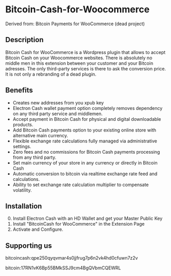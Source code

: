 # Bitcoin-Cash-for-Woocommerce

Derived from: Bitcoin Payments for WooCommerce (dead project)

## Description

Bitcoin Cash for WooCommerce is a Wordpress plugin that allows to accept Bitcoin Cash on your Woocommerce websites. There is absolutely no middle men in this extension between your customer and your Bitcoin adresses. The only third-party services is there to ask the conversion price. It is not only a rebranding of a dead plugin. 

## Benefits

* Creates new addresses from you xpub key
* Electron Cash wallet payment option completely removes dependency on any third party service and middlemen.
* Accept payment in Bitcoin Cash for physical and digital downloadable products.
* Add Bitcoin Cash payments option to your existing online store with alternative main currency.
* Flexible exchange rate calculations fully managed via administrative settings.
* Zero fees and no commissions for Bitcoin Cash payments processing from any third party.
* Set main currency of your store in any currency or directly in Bitcoin Cash
* Automatic conversion to bitcoin via realtime exchange rate feed and calculations.
* Ability to set exchange rate calculation multiplier to compensate volatility.


## Installation

0. Install Electron Cash with an HD Wallet and get your Master Public Key
1. Install "BitcoinCash for WooCommerce" in the Extension Page
2. Activate and Configure. 

## Supporting us

bitcoincash:qpe250qyqvmar4s0jjfrug7p6n2vk4hd0cfuwn7z2v

bitcoin:17RN1vK6Bp55BMkSSJ9cm4BgQVbmCQEWRL
